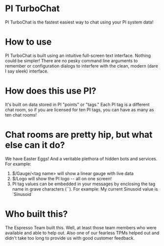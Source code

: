 # PI TurboChat
PI TurboChat is the fastest easiest way to chat using your PI system data!

# How to use
PI TurboChat is built using an intuitive full-screen text interface. Nothing could be simpler! There are no pesky command line arguments to remember or configuration dialogs to interfere with the clean, modern (dare I say sleek) interface.

# How does this use PI?
It's built on data stored in PI "points" or "tags." Each PI tag is a different chat room, so if you are licensed for ten PI tags, you can have as many as ten chat rooms!

# Chat rooms are pretty hip, but what else can it do?
We have Easter Eggs! And a veritable plethora of hidden bots and services. For example:
1. $/Gauge/\<tag name\> will show a linear gauge with live data
2. $/Logo will show the PI logo -- all on one screen!
3. PI tag values can be embedded in your messages by enclosing the tag name in grave characters (``). For example: My current Sinusoid value is \`Sinusoid\`

# Who built this?
The Espresso Team built this. Well, at least those team members who were available and able to help out. Also one of our fearless TPMs helped out and didn't take too long to provide us with good customer feedback.

